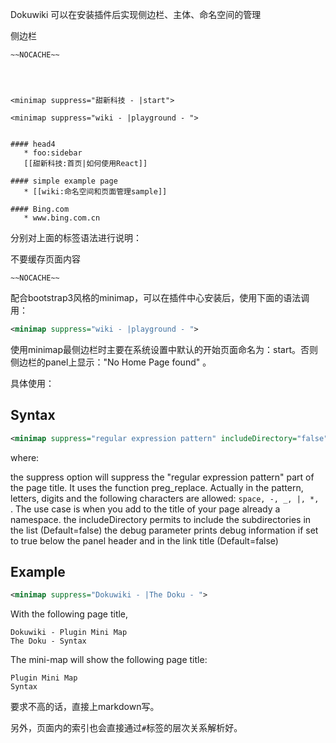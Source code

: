  Dokuwiki 可以在安装插件后实现侧边栏、主体、命名空间的管理


侧边栏
```
~~NOCACHE~~




<minimap suppress="甜新科技 - |start">

<minimap suppress="wiki - |playground - ">


#### head4
   * foo:sidebar  
   [[甜新科技:首页|如何使用React]]

#### simple example page
   * [[wiki:命名空间和页面管理sample]]

#### Bing.com
   * www.bing.com.cn
```

分别对上面的标签语法进行说明：  

不要缓存页面内容
```
~~NOCACHE~~
```

配合bootstrap3风格的minimap，可以在插件中心安装后，使用下面的语法调用：

```xml
<minimap suppress="wiki - |playground - ">
```

使用minimap最侧边栏时主要在系统设置中默认的开始页面命名为：start。否则侧边栏的panel上显示："No Home Page found" 。  

具体使用：

## Syntax

```xml
<minimap suppress="regular expression pattern" includeDirectory="false" debug="false">
```

where:

the suppress option will suppress the "regular expression pattern" part of the page title. It uses the function preg_replace. Actually in the pattern, letters, digits and the following characters are allowed: `space, -, _, |, *, `. The use case is when you add to the title of your page already a namespace.
the includeDirectory permits to include the subdirectories in the list (Default=false)
the debug parameter prints debug information if set to true below the panel header and in the link title (Default=false)

## Example

```xml
<minimap suppress="Dokuwiki - |The Doku - ">
```

With the following page title,  

```
Dokuwiki - Plugin Mini Map
The Doku - Syntax
```

The mini-map will show the following page title:  

```
Plugin Mini Map
Syntax
```

要求不高的话，直接上markdown写。

另外，页面内的索引也会直接通过`#`标签的层次关系解析好。


